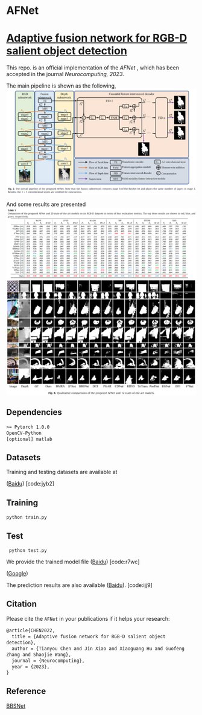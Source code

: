 # AFNet
# [Adaptive fusion network for RGB-D salient object detection](https://doi.org/10.1016/j.neucom.2022.12.004)

This repo. is an official implementation of the *AFNet* , which has been accepted in the journal *Neurocomputing, 2023*. 

The main pipeline is shown as the following, 
![AFNet](figures/network.png)

And some results are presented
![quantitative results](figures/results.png)
![qualitative results](figures/results2.png)

## Dependencies 
```
>= Pytorch 1.0.0
OpenCV-Python
[optional] matlab
```

## Datasets
Training and testing datasets are available at 

([Baidu](https://pan.baidu.com/s/1FfUyjr_rUo4ek8pp0DzvDw)) [code:jyb2]

## Training
```
python train.py
```

## Test
```
 python test.py
```
We provide the trained model file ([Baidu](https://pan.baidu.com/s/1j5pGbXzQ1Jpp_1-FJi6UvA)) [code:r7wc]

([Google](https://drive.google.com/file/d/1ZLhYKFrke1paKryssQJTmcvs9WPEfQGU/view?usp=share_link))

The prediction results are also available ([Baidu](https://pan.baidu.com/s/1WoY4dNgqOL3O4Sa9TXa3VQ)). [code:ijj9]


## Citation
Please cite the `AFNet` in your publications if it helps your research:
```
@article{CHEN2022,
  title = {Adaptive fusion network for RGB-D salient object detection},
  author = {Tianyou Chen and Jin Xiao and Xiaoguang Hu and Guofeng Zhang and Shaojie Wang},
  journal = {Neurocomputing},
  year = {2023},
}
```
## Reference
[BBSNet](https://github.com/zyjwuyan/BBS-Net)
